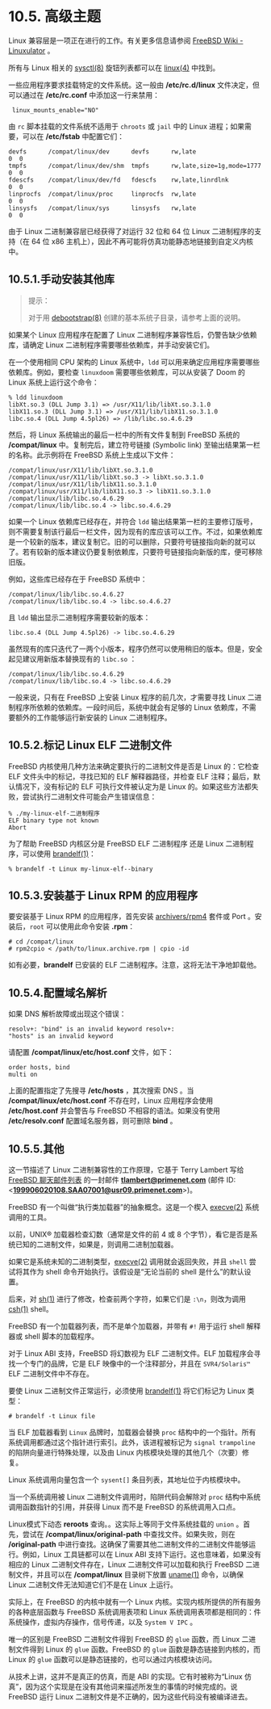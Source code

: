 # 10.5. 高级主题

Linux 兼容层是一项正在进行的工作。有关更多信息请参阅 [FreeBSD Wiki - Linuxulator](https://wiki.freebsd.org/Linuxulator) 。

所有与 Linux 相关的 [sysctl(8)](https://www.freebsd.org/cgi/man.cgi?query=sysctl&sektion=8&format=html) 旋钮列表都可以在 [linux(4)](https://www.freebsd.org/cgi/man.cgi?query=linux&sektion=4&format=html) 中找到。

一些应用程序要求挂载特定的文件系统。这一般由 **/etc/rc.d/linux** 文件决定，但可以通过在 **/etc/rc.conf** 中添加这一行来禁用：

```
 linux_mounts_enable="NO"
```

由 `rc` 脚本挂载的文件系统不适用于 `chroots` 或 `jail` 中的 Linux 进程；如果需要，可以在 **/etc/fstab** 中配置它们：

```
devfs      /compat/linux/dev      devfs      rw,late                    0  0
tmpfs      /compat/linux/dev/shm  tmpfs      rw,late,size=1g,mode=1777  0  0
fdescfs    /compat/linux/dev/fd   fdescfs    rw,late,linrdlnk           0  0
linprocfs  /compat/linux/proc     linprocfs  rw,late                    0  0
linsysfs   /compat/linux/sys      linsysfs   rw,late                    0  0
```

由于 Linux 二进制兼容层已经获得了对运行 32 位和 64 位 Linux 二进制程序的支持（在 64 位 x86 主机上），因此不再可能将仿真功能静态地链接到自定义内核中。

## 10.5.1.手动安装其他库

>提示：
> 
>对于用 [debootstrap(8)](https://www.freebsd.org/cgi/man.cgi?query=debootstrap&sektion=8&format=html) 创建的基本系统子目录，请参考上面的说明。

如果某个 Linux 应用程序在配置了 Linux 二进制程序兼容性后，仍警告缺少依赖库，请确定 Linux 二进制程序需要哪些依赖库，并手动安装它们。

在一个使用相同 CPU 架构的 Linux 系统中，`ldd` 可以用来确定应用程序需要哪些依赖库。例如，要检查 `linuxdoom` 需要哪些依赖库，可以从安装了 Doom 的 Linux 系统上运行这个命令：

```
% ldd linuxdoom
libXt.so.3 (DLL Jump 3.1) => /usr/X11/lib/libXt.so.3.1.0
libX11.so.3 (DLL Jump 3.1) => /usr/X11/lib/libX11.so.3.1.0
libc.so.4 (DLL Jump 4.5pl26) => /lib/libc.so.4.6.29
```

然后，将 Linux 系统输出的最后一栏中的所有文件复制到 FreeBSD 系统的 **/compat/linux** 中。复制完后，建立符号链接 (Symbolic link) 至输出结果第一栏的名称。此示例将在 FreeBSD 系统上生成以下文件：

```
/compat/linux/usr/X11/lib/libXt.so.3.1.0
/compat/linux/usr/X11/lib/libXt.so.3 -> libXt.so.3.1.0
/compat/linux/usr/X11/lib/libX11.so.3.1.0
/compat/linux/usr/X11/lib/libX11.so.3 -> libX11.so.3.1.0
/compat/linux/lib/libc.so.4.6.29
/compat/linux/lib/libc.so.4 -> libc.so.4.6.29
```

如果一个 Linux 依赖库已经存在，并符合 `ldd` 输出结果第一栏的主要修订版号，则不需要复制该行最后一栏文件，因为现有的库应该可以工作。不过，如果依赖库是一个较新的版本，建议复制它。旧的可以删除，只要符号链接指向新的就可以了。若有较新的版本建议仍要复制依赖库，只要符号链接指向新版的库，便可移除旧版。

例如，这些库已经存在于 FreeBSD 系统中：

```
/compat/linux/lib/libc.so.4.6.27
/compat/linux/lib/libc.so.4 -> libc.so.4.6.27
```

且 `ldd` 输出显示二进制程序需要较新的版本：

```
libc.so.4 (DLL Jump 4.5pl26) -> libc.so.4.6.29
```

虽然现有的库只迭代了一两个小版本，程序仍然可以使用稍旧的版本。但是，安全起见建议用新版本替换现有的 `libc.so` ：

```
/compat/linux/lib/libc.so.4.6.29
/compat/linux/lib/libc.so.4 -> libc.so.4.6.29
```

一般来说，只有在 FreeBSD 上安装 Linux 程序的前几次，才需要寻找 Linux 二进制程序所依赖的依赖库。一段时间后，系统中就会有足够的 Linux 依赖库，不需要额外的工作能够运行新安装的 Linux 二进制程序。

## 10.5.2.标记 Linux ELF 二进制文件

FreeBSD 内核使用几种方法来确定要执行的二进制文件是否是 Linux 的：它检查 ELF 文件头中的标记，寻找已知的 ELF 解释器路径，并检查 ELF 注释；最后，默认情况下，没有标记的 ELF 可执行文件被认定为是 Linux 的。如果这些方法都失败，尝试执行二进制文件可能会产生错误信息：

```
% ./my-linux-elf-二进制程序
ELF binary type not known
Abort
```

为了帮助 FreeBSD 内核区分是 FreeBSD ELF 二进制程序 还是 Linux 二进制程序，可以使用 [brandelf(1)](https://www.freebsd.org/cgi/man.cgi?query=brandelf&sektion=1&format=html)：

```
% brandelf -t Linux my-linux-elf--binary
```

## 10.5.3.安装基于 Linux RPM 的应用程序

要安装基于 Linux RPM 的应用程序，首先安装 [archivers/rpm4](https://cgit.freebsd.org/ports/tree/archivers/rpm4/pkg-descr) 套件或 Port 。安装后，`root` 可以使用此命令安装 **.rpm**：

```
# cd /compat/linux
# rpm2cpio < /path/to/linux.archive.rpm | cpio -id
```

如有必要，**brandelf** 已安装的 ELF 二进制程序。注意，这将无法干净地卸载他。

## 10.5.4.配置域名解析

如果 DNS 解析故障或出现这个错误：

```
resolv+: "bind" is an invalid keyword resolv+:
"hosts" is an invalid keyword
```

请配置 **/compat/linux/etc/host.conf** 文件，如下：

```
order hosts, bind
multi on
```

上面的配置指定了先搜寻 **/etc/hosts** ，其次搜索 DNS 。当 **/compat/linux/etc/host.conf** 不存在时，Linux 应用程序会使用 **/etc/host.conf** 并会警告与 FreeBSD 不相容的语法。如果没有使用 **/etc/resolv.conf** 配置域名服务器，则可删除 **bind** 。

## 10.5.5.其他

这一节描述了 Linux 二进制兼容性的工作原理，它基于 Terry Lambert 写给 [FreeBSD 聊天邮件列表](https://lists.freebsd.org/subscription/freebsd-chat) 的一封邮件 **tlambert@primenet.com** (邮件 ID: <**199906020108.SAA07001@usr09.primenet.com**>)。

FreeBSD 有一个叫做“执行类加载器”的抽象概念。这是一个楔入 [execve(2)](https://www.freebsd.org/cgi/man.cgi?query=execve&sektion=2&format=html) 系统调用的工具。

以前，UNIX® 加载器检查幻数（通常是文件的前 4 或 8 个字节），看它是否是系统已知的二进制文件，如果是，则调用二进制加载器。

如果它是系统未知的二进制类型，[execve(2)](https://www.freebsd.org/cgi/man.cgi?query=execve&sektion=2&format=html) 调用就会返回失败，并且 `shell` 尝试将其作为 shell 命令开始执行。该假设是“无论当前的 shell 是什么”的默认设置。

后来，对 [sh(1)](https://www.freebsd.org/cgi/man.cgi?query=sh&sektion=1&format=html) 进行了修改，检查前两个字符，如果它们是 `:\n`，则改为调用 [csh(1)](https://www.freebsd.org/cgi/man.cgi?query=csh&sektion=1&format=html) shell。

FreeBSD 有一个加载器列表，而不是单个加载器，并带有 `#!` 用于运行 shell 解释器或 shell 脚本的加载程序。

对于 Linux ABI 支持，FreeBSD 将幻数视为 ELF 二进制文件。ELF 加载程序会寻找一个专门的品牌，它是 ELF 映像中的一个注释部分，并且在 `SVR4/Solaris™` ELF 二进制文件中不存在。

要使 Linux 二进制文件正常运行，必须使用 [brandelf(1)](https://www.freebsd.org/cgi/man.cgi?query=brandelf&sektion=1&format=html) 将它们标记为 Linux 类型：

```
# brandelf -t Linux file
```

当 ELF 加载器看到 `Linux` 品牌时，加载器会替换 `proc` 结构中的一个指针。所有系统调用都通过这个指针进行索引。此外，该进程被标记为 `signal trampoline` 的陷阱向量进行特殊处理，以及由 Linux 内核模块处理的其他几个（次要）修复。

Linux 系统调用向量包含一个 `sysent[]` 条目列表，其地址位于内核模块中。

当一个系统调用被 Linux 二进制文件调用时，陷阱代码会解除对 `proc` 结构中系统调用函数指针的引用，并获得 Linux 而不是 FreeBSD 的系统调用入口点。

Linux模式下动态 **reroots** 查询。。这实际上等同于文件系统挂载的 `union` 。首先，尝试在 **/compat/linux/original-path** 中查找文件。如果失败，则在 **/original-path** 中进行查找。这确保了需要其他二进制文件的二进制文件能够运行。例如，Linux 工具链都可以在 Linux ABI 支持下运行。这也意味着，如果没有相应的 Linux 二进制文件存在，Linux 二进制文件可以加载和执行 FreeBSD 二进制文件，并且可以在 **/compat/linux** 目录树下放置 [uname(1)](https://www.freebsd.org/cgi/man.cgi?query=uname&sektion=1&format=html) 命令，以确保 Linux 二进制文件无法知道它们不是在 Linux 上运行。

实际上，在 FreeBSD 的内核中就有一个 Linux 内核。实现内核所提供的所有服务的各种底层函数与 FreeBSD 系统调用表项和 Linux 系统调用表项都是相同的：件系统操作，虚拟内存操作，信号传递，以及 `System V IPC` 。

唯一的区别是 FreeBSD 二进制文件得到 FreeBSD 的 `glue` 函数，而 Linux 二进制文件得到 Linux 的 `glue` 函数。FreeBSD 的 `glue` 函数是静态链接到内核的，而 Linux 的 `glue` 函数可以是静态链接的，也可以通过内核模块访问。

从技术上讲，这并不是真正的仿真，而是 ABI 的实现。它有时被称为“Linux 仿真”，因为这个实现是在没有其他词来描述所发生的事情的时候完成的。说 FreeBSD 运行 Linux 二进制文件是不正确的，因为这些代码没有被编译进去。